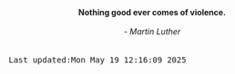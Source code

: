 
<div align="center"><b><span>Nothing good ever comes of violence.</span></b><br><br><i> - Martin Luther</i></div>
<br><br><kbd>Last updated:Mon May 19 12:16:09 2025</kbd>